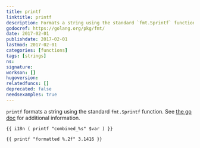 ```yaml
---
title: printf
linktitle: printf
description: Formats a string using the standard `fmt.Sprintf` function.
godocref: https://golang.org/pkg/fmt/
date: 2017-02-01
publishdate: 2017-02-01
lastmod: 2017-02-01
categories: [functions]
tags: [strings]
ns:
signature:
workson: []
hugoversion:
relatedfuncs: []
deprecated: false
needsexamples: true
---
```


`printf` formats a string using the standard `fmt.Sprintf` function. See [the go doc](https://golang.org/pkg/fmt/) for additional information.

```golang
{{ i18n ( printf "combined_%s" $var ) }}
```

```
{{ printf "formatted %.2f" 3.1416 }}
```